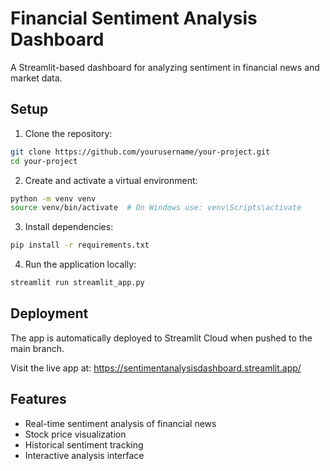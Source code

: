 # Financial Sentiment Analysis Dashboard

A Streamlit-based dashboard for analyzing sentiment in financial news and market data.

## Setup

1. Clone the repository:
```bash
git clone https://github.com/yourusername/your-project.git
cd your-project
```

2. Create and activate a virtual environment:
```bash
python -m venv venv
source venv/bin/activate  # On Windows use: venv\Scripts\activate
```

3. Install dependencies:
```bash
pip install -r requirements.txt
```

4. Run the application locally:
```bash
streamlit run streamlit_app.py
```

## Deployment

The app is automatically deployed to Streamlit Cloud when pushed to the main branch.

Visit the live app at: https://sentimentanalysisdashboard.streamlit.app/

## Features

- Real-time sentiment analysis of financial news
- Stock price visualization
- Historical sentiment tracking
- Interactive analysis interface
